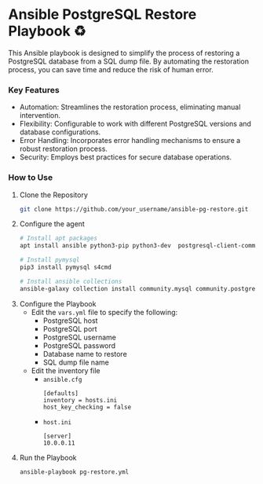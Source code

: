 # Ansible PostgreSQL Restore Playbook ♻️

This Ansible playbook is designed to simplify the process of restoring a PostgreSQL database from a SQL dump file. By automating the restoration process, you can save time and reduce the risk of human error.

### Key Features
- Automation: Streamlines the restoration process, eliminating manual intervention.
- Flexibility: Configurable to work with different PostgreSQL versions and database configurations.
- Error Handling: Incorporates error handling mechanisms to ensure a robust restoration process.
- Security: Employs best practices for secure database operations.

### How to Use
1. Clone the Repository
    ```bash
    git clone https://github.com/your_username/ansible-pg-restore.git
    ```
2. Configure the agent
    ```bash
    # Install apt packages
    apt install ansible python3-pip python3-dev  postgresql-client-common postgresql-client -y

    # Install pymysql
    pip3 install pymysql s4cmd

    # Install ansible collections
    ansible-galaxy collection install community.mysql community.postgresql
    ```
3. Configure the Playbook
    - Edit the `vars.yml` file to specify the following:
        - PostgreSQL host
        - PostgreSQL port
        - PostgreSQL username
        - PostgreSQL password
        - Database name to restore
        - SQL dump file name
    - Edit the inventory file
        - `ansible.cfg`
            ```
            [defaults]
            inventory = hosts.ini
            host_key_checking = false
            ```
        - `host.ini`
            ```
            [server]
            10.0.0.11
            ```
4. Run the Playbook
    ```bash
    ansible-playbook pg-restore.yml
    ```